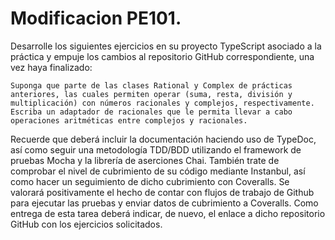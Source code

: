 # Modificacion PE101.

Desarrolle los siguientes ejercicios en su proyecto TypeScript asociado a la práctica y empuje los cambios al repositorio GitHub correspondiente, una vez haya finalizado:

    Suponga que parte de las clases Rational y Complex de prácticas anteriores, las cuales permiten operar (suma, resta, división y multiplicación) con números racionales y complejos, respectivamente. Escriba un adaptador de racionales que le permita llevar a cabo operaciones aritméticas entre complejos y racionales.

Recuerde que deberá incluir la documentación haciendo uso de TypeDoc, así como seguir una metodología TDD/BDD utilizando el framework de pruebas Mocha y la librería de aserciones Chai. También trate de comprobar el nivel de cubrimiento de su código mediante Instanbul, así como hacer un seguimiento de dicho cubrimiento con Coveralls. Se valorará positivamente el hecho de contar con flujos de trabajo de Github para ejecutar las pruebas y enviar datos de cubrimiento a Coveralls. Como entrega de esta tarea deberá indicar, de nuevo, el enlace a dicho repositorio GitHub con los ejercicios solicitados.